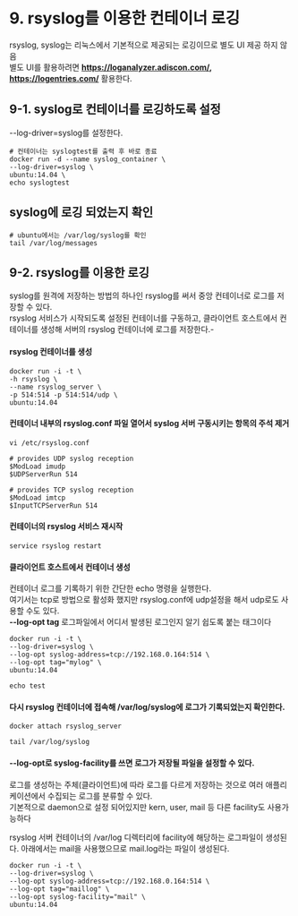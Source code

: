 # 9. rsyslog를 이용한 컨테이너 로깅

rsyslog, syslog는 리눅스에서 기본적으로 제공되는 로깅이므로 별도 UI 제공 하지 않음  
별도 UI를 활용하려면 **https://loganalyzer.adiscon.com/, https://logentries.com/** 활용한다.

## 9-1. syslog로 컨테이너를 로깅하도록 설정
--log-driver=syslog를 설정한다.

```
# 컨테이너는 syslogtest를 출력 후 바로 종료
docker run -d --name syslog_container \
--log-driver=syslog \
ubuntu:14.04 \
echo syslogtest
```

## syslog에 로깅 되었는지 확인

```
# ubuntu에서는 /var/log/syslog를 확인
tail /var/log/messages
```

## 9-2. rsyslog를 이용한 로깅
syslog를 원격에 저장하는 방법의 하나인 rsyslog를 써서 중앙 컨테이너로 로그를 저장할 수 있다.  
rsyslog 서비스가 시작되도록 설정된 컨테이너를 구동하고, 클라이언트 호스트에서 컨테이너를 생성해 서버의 rsyslog 컨테이너에 로그를 저장한다.- 

#### rsyslog 컨테이너를 생성
```
docker run -i -t \
-h rsyslog \
--name rsyslog_server \
-p 514:514 -p 514:514/udp \
ubuntu:14.04
```

#### 컨테이너 내부의 rsyslog.conf 파일 열어서 syslog 서버 구동시키는 항목의 주석 제거
```
vi /etc/rsyslog.conf

# provides UDP syslog reception
$ModLoad imudp
$UDPServerRun 514

# provides TCP syslog reception
$ModLoad imtcp
$InputTCPServerRun 514
```

#### 컨테이너의 rsyslog 서비스 재시작
```
service rsyslog restart
```

#### 클라이언트 호스트에서 컨테이너 생성
컨테이너 로그를 기록하기 위한 간단한 echo 명령을 실행한다.  
여기서는 tcp로 방법으로 활성화 했지만 rsyslog.conf에 udp설정을 해서 udp로도 사용할 수도 있다.  
**--log-opt tag** 로그파일에서 어디서 발생된 로그인지 알기 쉽도록 붙는 태그이다

```
docker run -i -t \
--log-driver=syslog \
--log-opt syslog-address=tcp://192.168.0.164:514 \
--log-opt tag="mylog" \
ubuntu:14.04

echo test
```

#### 다시 rsyslog 컨테이너에 접속해 /var/log/syslog에 로그가 기록되었는지 확인한다.

```
docker attach rsyslog_server

tail /var/log/syslog
```

#### --log-opt로 syslog-facility를 쓰면 로그가 저장될 파일을 설정할 수 있다.
로그를 생성하는 주체(클라이언트)에 따라 로그를 다르게 저장하는 것으로 여러 애플리케이션에서 수집되는 로그를 분류할 수 있다.  
기본적으로 daemon으로 설정 되어있지만 kern, user, mail 등 다른 facility도 사용가능하다  
  
rsyslog 서버 컨테이너의 /var/log 디렉터리에 facility에 해당하는 로그파일이  생성된다. 
아래에서는 mail을 사용했으므로 mail.log라는 파일이 생성된다.
```
docker run -i -t \
--log-driver=syslog \
--log-opt syslog-address=tcp://192.168.0.164:514 \
--log-opt tag="maillog" \
--log-opt syslog-facility="mail" \
ubuntu:14.04
```


